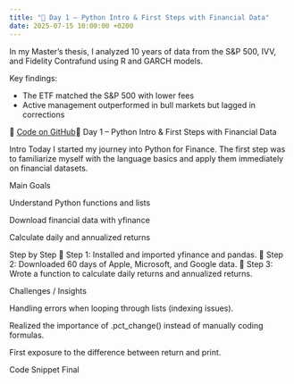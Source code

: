 ```yaml
---
title: "📖 Day 1 – Python Intro & First Steps with Financial Data"
date: 2025-07-15 10:00:00 +0200
---
```


In my Master’s thesis, I analyzed 10 years of data from the S&P 500, IVV, and Fidelity Contrafund using R and GARCH models.

Key findings:
- The ETF matched the S&P 500 with lower fees
- Active management outperformed in bull markets but lagged in corrections

🔗 [Code on GitHub](https://github.com/DLPietro/thesis-analysis)📖 Day 1 – Python Intro & First Steps with Financial Data

Intro
Today I started my journey into Python for Finance. The first step was to familiarize myself with the language basics and apply them immediately on financial datasets.

Main Goals

Understand Python functions and lists

Download financial data with yfinance

Calculate daily and annualized returns

Step by Step
📍 Step 1: Installed and imported yfinance and pandas.
📍 Step 2: Downloaded 60 days of Apple, Microsoft, and Google data.
📍 Step 3: Wrote a function to calculate daily returns and annualized returns.

Challenges / Insights

Handling errors when looping through lists (indexing issues).

Realized the importance of .pct_change() instead of manually coding formulas.

First exposure to the difference between return and print.

Code Snippet Final
